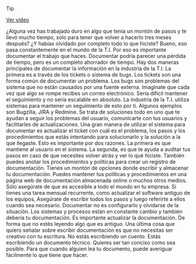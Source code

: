 > [!TIP]  
> [Ver video](https://youtu.be/94ETw-3PRdM)

¿Alguna vez has trabajado duro
en algo que tenía un montón de pasos y te llevó mucho tiempo, solo para tener que
volver a hacerlo tres meses después? ¿Y habías olvidado por completo todo lo que hiciste? Bueno, eso pasa constantemente en el mundo de la T.I. Por eso es importante documentar el trabajo que haces. Documentar podría parecer una pérdida de
tiempo, pero es un completo ahorrador de tiempo. Hay dos maneras principales de
documentar la información en la industria de la T.I. La primera es a través de los tickets o sistema de bugs. Los tickets son una forma común de documentar un problema. Los bugs son problemas del sistema
que no están causados por una fuente externa. Imagínate que cada vez que algo
se rompe recibes un correo electrónico. Sería difícil mantener el seguimiento
y no sería escalable en absoluto. La industria de la T.I. utiliza sistemas
para mantener un seguimiento de esto por ti. Algunos ejemplos son Bugzilla, JIRA y Redmine. Se trata de soluciones todo en uno que
te ayudan a seguir los problemas del usuario, comunicarte con tus usuarios y facilitarles de actualizaciones. Una gran manera de utilizar el sistema para documentar es actualizar el ticket
con cuál es el problema, los pasos y los procedimientos que estás intentando
para solucionarlo y la solución a la que llegaste. Esto es importante por dos razones. La primera es que mantiene al usuario en el sistema. La segunda, es que te ayuda a auditar
tus pasos en caso de que necesites volver atrás y ver lo qué hiciste. También puedes anotar los procedimientos
y políticas para crear un registro de documentación. Tienes un montón de opciones donde escribir y almacenar tu documentación. Puedes mantener tus políticas y procedimientos en una página web de documentación
almacenada online o muchos otros medios. Sólo asegúrate de que es accesible a todo el mundo en tu empresa. Si tienes una tarea mensual recurrente, como
actualizar el software antiguo de los equipos, Asegúrate de escribir todos los pasos y
luego referirte a ellos cuando sea necesario. Documentar no es configurarlo y olvidarse de la situación. Los sistemas y procesos están en constante cambio y también debería tu documentación. Es importante actualizar la documentación. De forma que no estés leyendo algo que es antiguo. Una última cosa que quiero señalar sobre escribir documentación es que no necesitas ser creativo con tu escritura. No estás escribiendo un cuento. Estás escribiendo un documento técnico. Quieres ser tan conciso como sea posible. Para que cuando alguien lea tu documento, puede averiguar fácilmente lo que tiene que hacer.